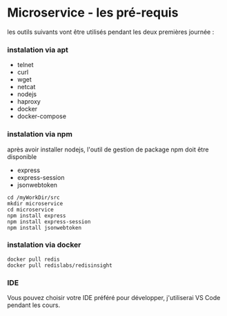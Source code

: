 # Microservice - les pré-requis

les outils suivants vont être utilisés pendant les deux premières journée :

### instalation via apt

- telnet
- curl
- wget
- netcat
- nodejs
- haproxy
- docker
- docker-compose

### instalation via npm

après avoir installer nodejs, l'outil de gestion de package npm doit être disponible 

- express
- express-session
- jsonwebtoken

```
cd /myWorkDir/src
mkdir microservice
cd microservice
npm install express
npm install express-session
npm install jsonwebtoken
```

### instalation via docker 

```
docker pull redis
docker pull redislabs/redisinsight 
```

### IDE

Vous pouvez choisir votre IDE préféré pour développer, j'utiliserai VS Code pendant les cours. 
